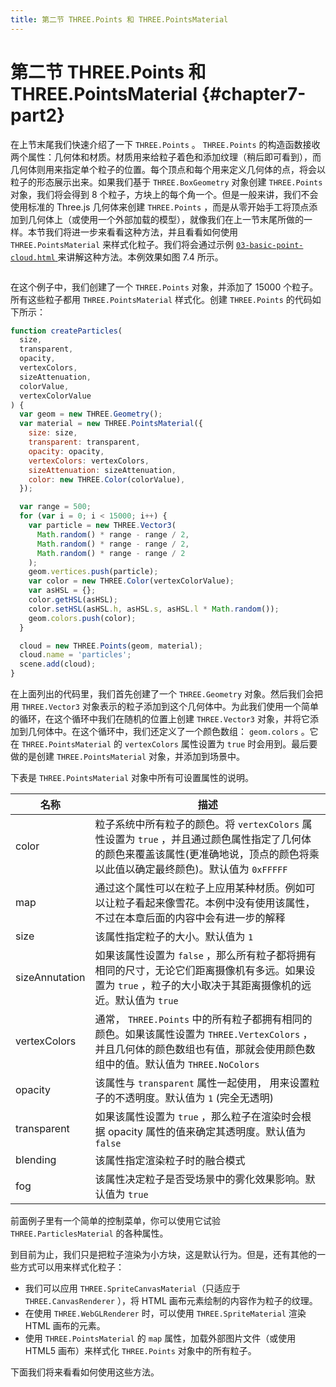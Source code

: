 ```yaml
---
title: 第二节 THREE.Points 和 THREE.PointsMaterial
---
```

# 第二节 THREE.Points 和 THREE.PointsMaterial {#chapter7-part2}

在上节末尾我们快速介绍了一下 `THREE.Points` 。 `THREE.Points` 的构造函数接收两个属性：几何体和材质。材质用来给粒子着色和添加纹理（稍后即可看到），而几何体则用来指定单个粒子的位置。每个顶点和每个用来定义几何体的点，将会以粒子的形态展示出来。如果我们基于 `THREE.BoxGeometry` 对象创建 `THREE.Points` 对象，我们将会得到 8 个粒子，方块上的每个角一个。但是一般来讲，我们不会使用标准的 Three.js 几何体来创建 `THREE.Points` ，而是从零开始手工将顶点添加到几何体上（或使用一个外部加载的模型），就像我们在上一节末尾所做的一样。本节我们将进一步来看看这种方法，并且看看如何使用 `THREE.PointsMaterial` 来样式化粒子。我们将会通过示例 [ `03-basic-point-cloud.html` ](/example/chapter7/03-basic-point-cloud) 来讲解这种方法。本例效果如图 7.4 所示。

<Image :index="4" />

在这个例子中，我们创建了一个 `THREE.Points` 对象，并添加了 15000 个粒子。所有这些粒子都用 `THREE.PointsMaterial` 样式化。创建 `THREE.Points` 的代码如下所示：

```js
function createParticles(
  size,
  transparent,
  opacity,
  vertexColors,
  sizeAttenuation,
  colorValue,
  vertexColorValue
) {
  var geom = new THREE.Geometry();
  var material = new THREE.PointsMaterial({
    size: size,
    transparent: transparent,
    opacity: opacity,
    vertexColors: vertexColors,
    sizeAttenuation: sizeAttenuation,
    color: new THREE.Color(colorValue),
  });

  var range = 500;
  for (var i = 0; i < 15000; i++) {
    var particle = new THREE.Vector3(
      Math.random() * range - range / 2,
      Math.random() * range - range / 2,
      Math.random() * range - range / 2
    );
    geom.vertices.push(particle);
    var color = new THREE.Color(vertexColorValue);
    var asHSL = {};
    color.getHSL(asHSL);
    color.setHSL(asHSL.h, asHSL.s, asHSL.l * Math.random());
    geom.colors.push(color);
  }

  cloud = new THREE.Points(geom, material);
  cloud.name = 'particles';
  scene.add(cloud);
}
```

在上面列出的代码里，我们首先创建了一个 `THREE.Geometry` 对象。然后我们会把用 `THREE.Vector3` 对象表示的粒子添加到这个几何体中。为此我们使用一个简单的循环，在这个循环中我们在随机的位置上创建 `THREE.Vector3` 对象，并将它添加到几何体中。在这个循环中，我们还定义了一个颜色数组： `geom.colors` 。它在 `THREE.PointsMaterial` 的 `vertexColors` 属性设置为 `true` 时会用到。最后要做的是创建 `THREE.PointsMaterial` 对象，并添加到场景中。

下表是 `THREE.PointsMaterial` 对象中所有可设置属性的说明。

| 名称 | 描述 |
| --- | --- |
| color | 粒子系统中所有粒子的颜色。将 `vertexColors` 属性设置为 `true` ，并且通过颜色属性指定了几何体的颜色来覆盖该属性(更准确地说，顶点的颜色将乘以此值以确定最终颜色)。默认值为 `0xFFFFF` |
| map | 通过这个属性可以在粒子上应用某种材质。例如可以让粒子看起来像雪花。本例中没有使用该属性，不过在本章后面的内容中会有进一步的解释 |
| size | 该属性指定粒子的大小。默认值为 `1` |
| sizeAnnutation | 如果该属性设置为 `false` ，那么所有粒子都将拥有相同的尺寸，无论它们距离摄像机有多远。如果设置为 `true` ，粒子的大小取决于其距离摄像机的远近。默认值为 `true` |
| vertexColors | 通常， `THREE.Points` 中的所有粒子都拥有相同的颜色。如果该属性设置为 `THREE.VertexColors` ，并且几何体的颜色数组也有值，那就会使用颜色数组中的值。默认值为 `THREE.NoColors` |
| opacity | 该属性与 `transparent` 属性一起使用， 用来设置粒子的不透明度。默认值为 `1` (完全无透明) |
| transparent | 如果该属性设置为 `true` ，那么粒子在渲染时会根据 opacity 属性的值来确定其透明度。默认值为 `false` |
| blending | 该属性指定渲染粒子时的融合模式 |
| fog | 该属性决定粒子是否受场景中的雾化效果影响。默认值为 `true` |

前面例子里有一个简单的控制菜单，你可以使用它试验 `THREE.ParticlesMaterial` 的各种属性。

到目前为止，我们只是把粒子渲染为小方块，这是默认行为。但是，还有其他的一些方式可以用来样式化粒子：

* 我们可以应用 `THREE.SpriteCanvasMaterial`（只适应于 `THREE.CanvasRenderer` ），将 HTML 画布元素绘制的内容作为粒子的纹理。
* 在使用 `THREE.WebGLRenderer` 时，可以使用 `THREE.SpriteMaterial` 渲染 HTML 画布的元素。
* 使用 `THREE.PointsMaterial` 的 `map` 属性，加载外部图片文件（或使用 HTML5 画布）来样式化 `THREE.Points` 对象中的所有粒子。

下面我们将来看看如何使用这些方法。
